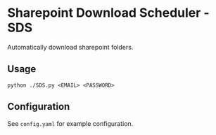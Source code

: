 # Sharepoint Download Scheduler - SDS
Automatically download sharepoint folders.
## Usage
```
python ./SDS.py <EMAIL> <PASSWORD>
```

## Configuration
See `config.yaml` for example configuration.
